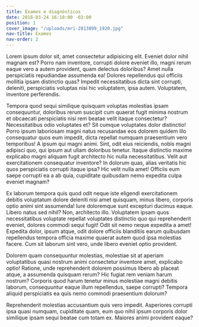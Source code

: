 ```yaml
---
title: Exames e diagnósticos
date: 2018-03-24 16:10:00 -03:00
position: 1
cover_image: "/uploads/mri-2813899_1920.jpg"
nav-title: Exames
nav-order: 2
---
```


Lorem ipsum dolor sit, amet consectetur adipisicing elit. Eveniet dolor nihil magnam est? Porro nam inventore, corrupti dolore eveniet illo, magni rerum eaque vero a autem provident, quam delectus doloribus?
Amet nulla perspiciatis repudiandae assumenda ea! Dolores repellendus qui officiis mollitia ipsam distinctio quas? Impedit necessitatibus dicta sint corrupti, deleniti, perspiciatis voluptas nisi hic voluptatem, ipsa autem. Voluptatem, inventore perferendis.

Tempora quod sequi similique quisquam voluptas molestias ipsam consequuntur, doloribus rerum suscipit cum quaerat fugit minima nostrum et obcaecati perspiciatis nisi rem beatae velit itaque consectetur? Necessitatibus odio voluptates et?
Sit cumque voluptates dolor distinctio! Porro ipsum laboriosam magni natus recusandae eos dolorem quidem illo consequatur quos eum impedit, dicta repellat numquam praesentium vero temporibus! A ipsum qui magni animi.
Sint, odit eius reiciendis, nobis magni adipisci quo, qui ipsum aut ullam doloribus tenetur. Itaque distinctio maxime explicabo magni aliquam fugit architecto hic nulla necessitatibus. Velit aut exercitationem consequatur inventore?
In dolorum quas, alias veritatis hic quos perspiciatis corrupti itaque ipsa? Hic velit nulla amet! Officiis eum saepe corrupti ea a ab quia, cupiditate quibusdam nemo expedita culpa eveniet magnam?

Ex laborum tempora quis quod odit neque iste eligendi exercitationem debitis voluptatum dolore deleniti nisi amet quisquam, minus libero, corporis optio animi sint assumenda! Iure doloremque sunt excepturi ducimus eaque.
Libero natus sed nihil? Non, architecto illo. Voluptatem ipsam quos necessitatibus voluptate repellat voluptates distinctio quo qui reprehenderit eveniet, dolores commodi sequi fugit! Odit sit nemo neque expedita a amet!
Expedita dolor, ipsum atque, odit dolore officiis blanditiis earum quibusdam repellendus tempora officia maxime quaerat autem quod ipsa molestias facere. Cum sit laborum sint vero, unde libero eveniet optio provident.

Dolorem quam consequuntur molestias, molestiae sit at aperiam voluptatibus quasi nostrum animi consectetur inventore amet, explicabo optio! Ratione, unde reprehenderit dolorem possimus libero ab placeat atque, a assumenda quisquam rerum?
Hic fugiat rem veniam harum nostrum? Corporis quod harum tenetur minus molestiae magni debitis laborum, consequuntur eaque illum repellendus, saepe corrupti? Tempora aliquid perspiciatis ea quis nemo commodi praesentium dolorum?

Reprehenderit molestias accusantium quis vero impedit. Asperiores corrupti ipsa quasi numquam, cupiditate quam, eum quo nihil ipsum corporis dolor similique ipsam sequi beatae cum totam ex. Maiores animi provident eaque?